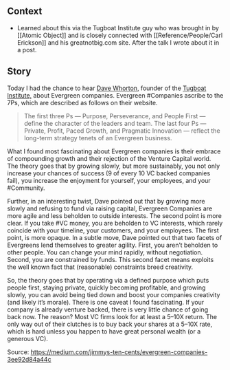 ## Context
- Learned about this via the Tugboat Institute guy who was brought in by [[Atomic Object]] and is closely connected with [[Reference/People/Carl Erickson]] and his greatnotbig.com site. After the talk I wrote about it in a post. 

## Story
Today I had the chance to hear [Dave Whorton,](https://www.linkedin.com/in/davewhorton) founder of the [Tugboat Institute,](https://www.tugboatinstitute.com/) about Evergreen companies. Evergreen #Companies ascribe to the 7Ps, which are described as follows on their website.

> The first three Ps — Purpose, Perseverance, and People First — define the character of the leaders and team. The last four Ps — Private, Profit, Paced Growth, and Pragmatic Innovation — reflect the long-term strategy tenets of an Evergreen business.

What I found most fascinating about Evergreen companies is their embrace of compounding growth and their rejection of the Venture Capital world. The theory goes that by growing slowly, but more sustainably, you not only increase your chances of success (9 of every 10 VC backed companies fail), you increase the enjoyment for yourself, your employees, and your #Community.

Further, in an interesting twist, Dave pointed out that by growing more slowly and refusing to fund via raising capital, Evergreen Companies are more agile and less beholden to outside interests. The second point is more clear. If you take #VC money, you are beholden to VC interests, which rarely coincide with your timeline, your customers, and your employees. The first point, is more opaque. In a subtle move, Dave pointed out that two facets of Evergreens lend themselves to greater agility. First, you aren’t beholden to other people. You can change your mind rapidly, without negotiation. Second, you are constrained by funds. This second facet means exploits the well known fact that (reasonable) constraints breed creativity.

So, the theory goes that by operating via a defined purpose which puts people first, staying private, quickly becoming profitable, and growing slowly, you can avoid being tied down and boost your companies creativity (and likely it’s morale). There is one caveat I found fascinating. If your company is already venture backed, there is very little chance of going back now. The reason? Most VC firms look for at least a 5–10X return. The only way out of their clutches is to buy back your shares at a 5–10X rate, which is hard unless you happen to have great personal wealth (or a generous VC).


Source: https://medium.com/jimmys-ten-cents/evergreen-companies-3ee92d84a44c
